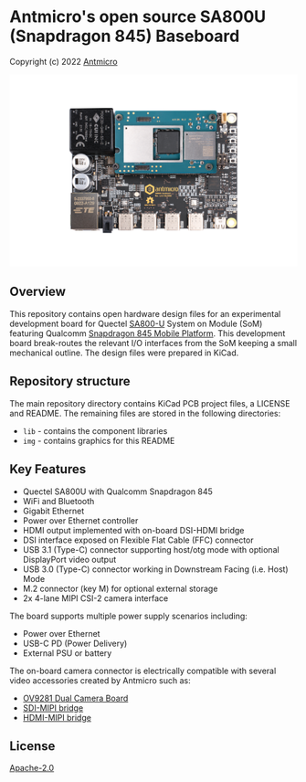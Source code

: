 # Antmicro's open source SA800U (Snapdragon 845) Baseboard

Copyright (c) 2022 [Antmicro](https://www.antmicro.com)

![Baseboard visualization](img/sa800u-baseboard.png)

## Overview

This repository contains open hardware design files for an experimental development board for Quectel [SA800-U](https://www.quectel.com/product/sa800u-wf-smart-module) System on Module (SoM) featuring Qualcomm [Snapdragon 845 Mobile Platform](https://www.qualcomm.com/products/application/smartphones/snapdragon-8-series-mobile-platforms/snapdragon-845-mobile-platform).
This development board break-routes the relevant I/O interfaces from the SoM keeping a small mechanical outline. 
The design files were prepared in KiCad.

## Repository structure

The main repository directory contains KiCad PCB project files, a LICENSE and README.
The remaining files are stored in the following directories:

* `lib` - contains the component libraries
* `img` - contains graphics for this README

## Key Features

* Quectel SA800U with Qualcomm Snapdragon 845
* WiFi and Bluetooth
* Gigabit Ethernet
* Power over Ethernet controller
* HDMI output implemented with on-board DSI-HDMI bridge
* DSI interface exposed on Flexible Flat Cable (FFC) connector
* USB 3.1 (Type-C) connector supporting host/otg mode with optional DisplayPort video output
* USB 3.0 (Type-C) connector working in Downstream Facing (i.e. Host) Mode
* M.2 connector (key M) for optional external storage
* 2x 4-lane MIPI CSI-2 camera interface

The board supports multiple power supply scenarios including:

* Power over Ethernet
* USB-C PD (Power Delivery)
* External PSU or battery

The on-board camera connector is electrically compatible with several video accessories created by Antmicro such as:
 
* [OV9281 Dual Camera Board](https://github.com/antmicro/ov9281-camera-board)
* [SDI-MIPI bridge](https://github.com/antmicro/sdi-mipi-bridge)
* [HDMI-MIPI bridge](https://github.com/antmicro/hdmi-mipi-bridge)

## License

[Apache-2.0](LICENSE)
